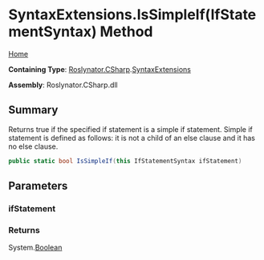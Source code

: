 # SyntaxExtensions\.IsSimpleIf\(IfStatementSyntax\) Method

[Home](../../../../README.md)

**Containing Type**: [Roslynator.CSharp](../../README.md)\.[SyntaxExtensions](../README.md)

**Assembly**: Roslynator\.CSharp\.dll

## Summary

Returns true if the specified if statement is a simple if statement\.
Simple if statement is defined as follows: it is not a child of an else clause and it has no else clause\.

```csharp
public static bool IsSimpleIf(this IfStatementSyntax ifStatement)
```

## Parameters

### ifStatement





### Returns

System\.[Boolean](https://docs.microsoft.com/en-us/dotnet/api/system.boolean)

